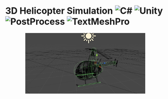 # 3D Helicopter Simulation ![C#](https://img.shields.io/badge/C%23-v7.3-brightgreen) ![Unity](https://img.shields.io/badge/Unity-2019.2.8f1-lightgrey) ![PostProcess](https://img.shields.io/badge/Post-Processing-orange) ![TextMeshPro](https://img.shields.io/badge/-TextMeshPro-yellow)

<div style="text-align: center">
  <img src="https://github.com/antoine186/3D-Helicopter/blob/main/imgs/Heli%20Wireframe.PNG" alt="alt text"  align="center" width=75% height=75%>
</div>
